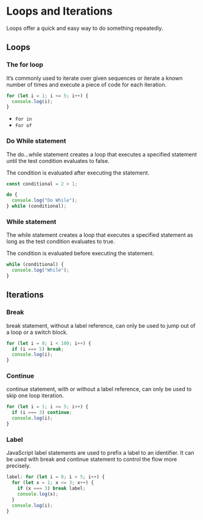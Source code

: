 # Loops and Iterations

Loops offer a quick and easy way to do something repeatedly.

## Loops

### The for loop

It’s commonly used to iterate over given sequences or iterate a known number of times and execute a piece of code for each iteration.

```js
for (let i = 1; i <= 5; i++) {
  console.log(i);
}
```

- `For in`
- `For of`

### Do While statement

The do...while statement creates a loop that executes a specified statement until the test condition evaluates to false.

The condition is evaluated after executing the statement.

```js
const conditional = 2 > 1;

do {
  console.log("Do While");
} while (conditional);
```

### While statement

The while statement creates a loop that executes a specified statement as long as the test condition evaluates to true.

The condition is evaluated before executing the statement.

```js
while (conditional) {
  console.log("While");
}
```

## Iterations

### Break

break statement, without a label reference, can only be used to jump out of a loop or a switch block.

```js
for (let i = 0; i < 100; i++) {
  if (i === 5) break;
  console.log(i);
}
```

### Continue

continue statement, with or without a label reference, can only be used to skip one loop iteration.

```js
for (let i = 1; i <= 5; i++) {
  if (i === 3) continue;
  console.log(i);
}
```

### Label

JavaScript label statements are used to prefix a label to an identifier. It can be used with break and continue statement to control the flow more precisely.

```js
label: for (let i = 0; i < 5; i++) {
  for (let x = 1; x <= 3; x++) {
    if (x === 3) break label;
    console.log(x);
  }
  console.log(i);
}
```
